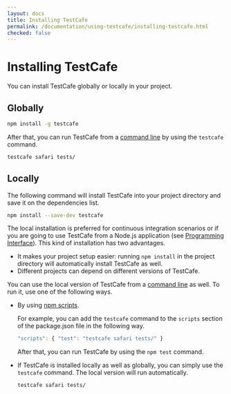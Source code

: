 ```yaml
---
layout: docs
title: Installing TestCafe
permalink: /documentation/using-testcafe/installing-testcafe.html
checked: false
---
```

# Installing TestCafe

You can install TestCafe globally or locally in your project.

## Globally

```bash
npm install -g testcafe
```

After that, you can run TestCafe from a [command line](command-line-interface.html) by using the `testcafe` command.

```bash
testcafe safari tests/
```

## Locally

The following command will install TestCafe into your project directory and save it on the dependencies list.

```bash
npm install --save-dev testcafe
```

The local installation is preferred for continuous integration scenarios or if you are going to use TestCafe from a Node.js application (see [Programming Interface](programming-interface/index.html)). This kind of installation has two advantages.

* It makes your project setup easier: running `npm install` in the project directory will automatically install TestCafe as well.
* Different projects can depend on different versions of TestCafe.

You can use the local version of TestCafe from a [command line](command-line-interface.html) as well. To run it, use one of the following ways.

* By using [npm scripts](https://docs.npmjs.com/misc/scripts).

    For example, you can add the `testcafe` command to the `scripts` section of the package.json file in the following way.

    ```js
    "scripts": { "test": "testcafe safari tests/" }
    ```

    After that, you can run TestCafe by using the `npm test` command.

* If TestCafe is installed locally as well as globally, you can simply use the `testcafe` command. The local version will run automatically.

    ```bash
    testcafe safari tests/
    ```